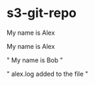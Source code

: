# s3-git-repo

My name is Alex


My name is Alex


"
My name is Bob
"


"
alex.log added to the file
"


